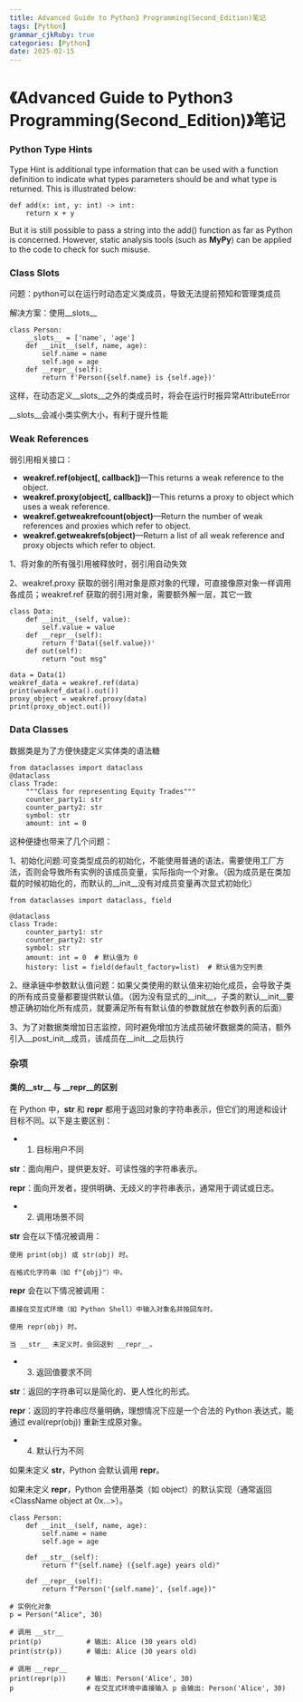 ```yaml
---
title: Advanced Guide to Python3 Programming(Second_Edition)笔记
tags: [Python]
grammar_cjkRuby: true
categories: [Python]
date: 2025-02-15
---
```


# 《Advanced Guide to Python3 Programming(Second_Edition)》笔记

### Python Type Hints
Type Hint is additional type information that can be used with a function definition to indicate what types parameters should be and what type is returned. 
This is illustrated below: 

```
def add(x: int, y: int) -> int:
    return x + y

```

But it is still possible to pass a string into the add() function as far as Python is concerned. 
However, static analysis tools (such as **MyPy**) can be applied to the code to check for such misuse.

### Class Slots
问题：python可以在运行时动态定义类成员，导致无法提前预知和管理类成员

解决方案：使用__slots__

```
class Person: 
    __slots__ = ['name', 'age'] 
    def __init__(self, name, age): 
        self.name = name 
        self.age = age 
    def __repr__(self): 
        return f'Person({self.name} is {self.age})'
```

这样，在动态定义__slots__之外的类成员时，将会在运行时报异常AttributeError

__slots__会减小类实例大小，有利于提升性能


### Weak References

弱引用相关接口：
- **weakref.ref(object[, callback])**—This returns a weak reference to the object.
- **weakref.proxy(object[, callback])**—This returns a proxy to object which uses a weak reference.
- **weakref.getweakrefcount(object)**—Return the number of weak references and proxies which refer to object.
- **weakref.getweakrefs(object)**—Return a list of all weak reference and proxy objects which refer to object.

1、将对象的所有强引用被释放时，弱引用自动失效

2、weakref.proxy 获取的弱引用对象是原对象的代理，可直接像原对象一样调用各成员；weakref.ref 获取的弱引用对象，需要额外解一层，其它一致

```
class Data: 
    def __init__(self, value): 
        self.value = value 
    def __repr__(self): 
        return f'Data({self.value})' 
    def out(self):
        return "out msg"

data = Data(1) 
weakref_data = weakref.ref(data) 
print(weakref_data().out())
proxy_object = weakref.proxy(data) 
print(proxy_object.out())
```

### Data Classes
数据类是为了方便快捷定义实体类的语法糖
```
from dataclasses import dataclass 
@dataclass 
class Trade: 
    """Class for representing Equity Trades""" 
    counter_party1: str 
    counter_party2: str 
    symbol: str 
    amount: int = 0 
```

这种便捷也带来了几个问题：

1、初始化问题:可变类型成员的初始化，不能使用普通的语法，需要使用工厂方法，否则会导致所有实例的该成员变量，实际指向一个对象。（因为成员是在类加载的时候初始化的，而默认的__init__没有对成员变量再次显式初始化）

```
from dataclasses import dataclass, field

@dataclass
class Trade:
    counter_party1: str
    counter_party2: str
    symbol: str
    amount: int = 0  # 默认值为 0
    history: list = field(default_factory=list)  # 默认值为空列表
```

2、继承链中参数默认值问题：如果父类使用的默认值来初始化成员，会导致子类的所有成员变量都要提供默认值。（因为没有显式的__init__，子类的默认__init__要想正确初始化所有成员，就要满足所有有默认值的参数就放在参数列表的后面）

3、为了对数据类增加日志监控，同时避免增加方法成员破坏数据类的简洁，额外引入__post_init__成员，该成员在__init__之后执行




















### 杂项

#### 类的__str__ 与 __repr__的区别

在 Python 中，__str__ 和 __repr__ 都用于返回对象的字符串表示，但它们的用途和设计目标不同。以下是主要区别：

- 1. 目标用户不同

__str__：面向用户，提供更友好、可读性强的字符串表示。

__repr__：面向开发者，提供明确、无歧义的字符串表示，通常用于调试或日志。

- 2. 调用场景不同

__str__ 会在以下情况被调用：

    使用 print(obj) 或 str(obj) 时。

    在格式化字符串（如 f"{obj}"）中。

__repr__ 会在以下情况被调用：

    直接在交互式环境（如 Python Shell）中输入对象名并按回车时。

    使用 repr(obj) 时。

    当 __str__ 未定义时，会回退到 __repr__。

- 3. 返回值要求不同

__str__：返回的字符串可以是简化的、更人性化的形式。

__repr__：返回的字符串应尽量明确，理想情况下应是一个合法的 Python 表达式，能通过 eval(repr(obj)) 重新生成原对象。

- 4. 默认行为不同

如果未定义 __str__，Python 会默认调用 __repr__。

如果未定义 __repr__，Python 会使用基类（如 object）的默认实现（通常返回 <ClassName object at 0x...>）。

```
class Person:
    def __init__(self, name, age):
        self.name = name
        self.age = age

    def __str__(self):
        return f"{self.name} ({self.age} years old)"

    def __repr__(self):
        return f"Person('{self.name}', {self.age})"

# 实例化对象
p = Person("Alice", 30)

# 调用 __str__
print(p)           # 输出: Alice (30 years old)
print(str(p))      # 输出: Alice (30 years old)

# 调用 __repr__
print(repr(p))     # 输出: Person('Alice', 30)
p                  # 在交互式环境中直接输入 p 会输出: Person('Alice', 30)
```